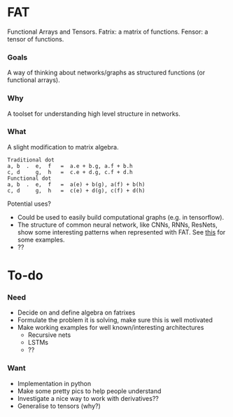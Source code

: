 # FAT

Functional Arrays and Tensors. 
Fatrix: a matrix of functions.
Fensor: a tensor of functions.

### Goals
A way of thinking about networks/graphs as structured functions (or functional arrays).

### Why
A toolset for understanding high level structure in networks. 

### What
A slight modification to matrix algebra.

    Traditional dot
    a, b  .  e,  f   =  a.e + b.g, a.f + b.h
    c, d     g,  h   =  c.e + d.g, c.f + d.h
    Functional dot
    a, b  .  e,  f   =  a(e) + b(g), a(f) + b(h)
    c, d     g,  h   =  c(e) + d(g), c(f) + d(h)
    
Potential uses?
* Could be used to easily build computational graphs (e.g. in tensorflow).
* The structure of common neural network, like CNNs, RNNs, ResNets, show some interesting patterns when represented with FAT. See [this](https://github.com/act65/FAT/blob/master/Examples.ipynb) for some examples.
* ?? 

# To-do
### Need
* Decide on and define algebra on fatrixes
* Formulate the problem it is solving, make sure this is well motivated
* Make working examples for well known/interesting architectures
    * Recursive nets
    * LSTMs
    * ??

### Want
* Implementation in python
* Make some pretty pics to help people understand
* Investigate a nice way to work with derivatives??
* Generalise to tensors (why?)